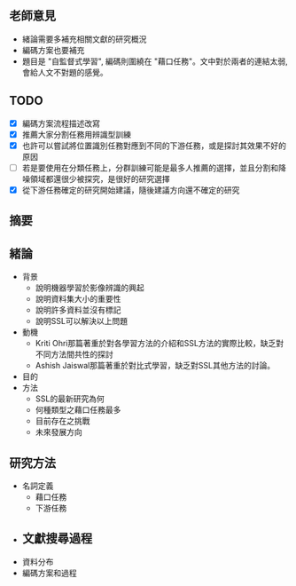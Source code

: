 ## 老師意見
- 緒論需要多補充相關文獻的研究概況
- 編碼方案也要補充
- 題目是 "自監督式學習", 編碼則圍繞在 "藉口任務"。文中對於兩者的連結太弱, 會給人文不對題的感覺。

## TODO
- [x] 編碼方案流程描述改寫
- [x] 推薦大家分割任務用辨識型訓練
- [x] 也許可以嘗試將位置識別任務對應到不同的下游任務，或是探討其效果不好的原因
- [ ] 若是要使用在分類任務上，分群訓練可能是最多人推薦的選擇，並且分割和降噪領域都還很少被探究，是很好的研究選擇
- [x] 從下游任務確定的研究開始建議，隨後建議方向還不確定的研究

## 摘要

## 緒論
- 背景
	- 說明機器學習於影像辨識的興起
	- 說明資料集大小的重要性
	- 說明許多資料並沒有標記
	- 說明SSL可以解決以上問題
- 動機
	- Kriti Ohri那篇著重於對各學習方法的介紹和SSL方法的實際比較，缺乏對不同方法間共性的探討
	- Ashish Jaiswal那篇著重於對比式學習，缺乏對SSL其他方法的討論。
- 目的
- 方法
	- SSL的最新研究為何
	- 何種類型之藉口任務最多
	- 目前存在之挑戰
	- 未來發展方向

## 研究方法
- 名詞定義
	- 藉口任務
	- 下游任務
- 文獻搜尋過程
	- 
- 資料分布
- 編碼方案和過程
